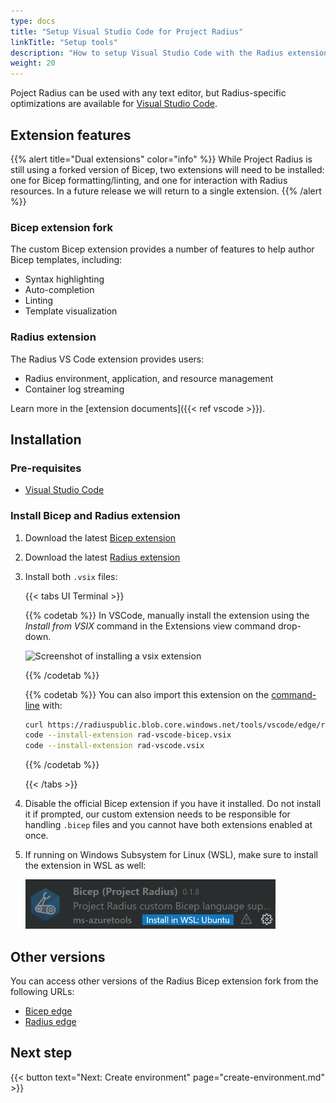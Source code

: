 ```yaml
---
type: docs
title: "Setup Visual Studio Code for Project Radius"
linkTitle: "Setup tools"
description: "How to setup Visual Studio Code with the Radius extension for easy application authoring"
weight: 20
---
```


Poject Radius can be used with any text editor, but Radius-specific optimizations are available for [Visual Studio Code](https://code.visualstudio.com/).

## Extension features

{{% alert title="Dual extensions" color="info" %}}
While Project Radius is still using a forked version of Bicep, two extensions will need to be installed: one for Bicep formatting/linting, and one for interaction with Radius resources. In a future release we will return to a single extension.
{{% /alert %}}

### Bicep extension fork

The custom Bicep extension provides a number of features to help author Bicep templates, including:

- Syntax highlighting
- Auto-completion
- Linting
- Template visualization

### Radius extension

The Radius VS Code extension provides users:

- Radius environment, application, and resource management
- Container log streaming

Learn more in the [extension documents]({{< ref vscode >}}).

## Installation

### Pre-requisites

- [Visual Studio Code](https://code.visualstudio.com/)

### Install Bicep and Radius extension

1. Download the latest [Bicep extension](https://get.radapp.dev/tools/vscode/stable/rad-vscode-bicep.vsix)

1. Download the latest [Radius extension](https://get.radapp.dev/tools/vscode/stable/rad-vscode.vsix)

1. Install both `.vsix` files:

   {{< tabs UI Terminal >}}

   {{% codetab %}}
   In VSCode, manually install the extension using the *Install from VSIX* command in the Extensions view command drop-down.

   <img src="./vsix-install.png" alt="Screenshot of installing a vsix extension" width=400>

   {{% /codetab %}}

   {{% codetab %}}
   You can also import this extension on the [command-line](https://code.visualstudio.com/docs/editor/extension-gallery#_install-from-a-vsix) with:

   ```bash
   curl https://radiuspublic.blob.core.windows.net/tools/vscode/edge/rad-vscode-bicep.vsix --output rad-vscode-bicep.vsix
   code --install-extension rad-vscode-bicep.vsix
   code --install-extension rad-vscode.vsix
   ```

   {{% /codetab %}}

   {{< /tabs >}}

1. Disable the official Bicep extension if you have it installed. Do not install it if prompted, our custom extension needs to be responsible for handling `.bicep` files and you cannot have both extensions enabled at once.

1. If running on Windows Subsystem for Linux (WSL), make sure to install the extension in WSL as well:

   <img src="./wsl-extension.png" alt="Screenshot of installing a vsix extension in WSL" width=400>

## Other versions

You can access other versions of the Radius Bicep extension fork from the following URLs:

- [Bicep edge](https://radiuspublic.blob.core.windows.net/tools/vscode/edge/rad-vscode-bicep.vsix)
- [Radius edge](https://radiuspublic.blob.core.windows.net/tools/vscode/edge/rad-vscode.vsix)

## Next step

{{< button text="Next: Create environment" page="create-environment.md" >}}
